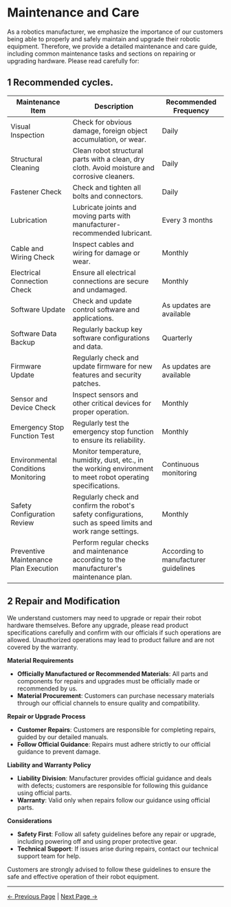 # Maintenance and Care

As a robotics manufacturer, we emphasize the importance of our customers being able to properly and safely maintain and upgrade their robotic equipment. Therefore, we provide a detailed maintenance and care guide, including common maintenance tasks and sections on repairing or upgrading hardware. Please read carefully for:

## 1 Recommended cycles.

| Maintenance Item                      | Description                                                                                                   | Recommended Frequency                |
| ------------------------------------- | ------------------------------------------------------------------------------------------------------------- | ------------------------------------ |
| Visual Inspection                     | Check for obvious damage, foreign object accumulation, or wear.                                               | Daily                                |
| Structural Cleaning                   | Clean robot structural parts with a clean, dry cloth. Avoid moisture and corrosive cleaners.                  | Daily                                |
| Fastener Check                        | Check and tighten all bolts and connectors.                                                                   | Daily                                |
| Lubrication                           | Lubricate joints and moving parts with manufacturer-recommended lubricant.                                    | Every 3 months                       |
| Cable and Wiring Check                | Inspect cables and wiring for damage or wear.                                                                 | Monthly                              |
| Electrical Connection Check           | Ensure all electrical connections are secure and undamaged.                                                   | Monthly                              |
| Software Update                       | Check and update control software and applications.                                                           | As updates are available             |
| Software Data Backup                  | Regularly backup key software configurations and data.                                                        | Quarterly                            |
| Firmware Update                       | Regularly check and update firmware for new features and security patches.                                    | As updates are available             |
| Sensor and Device Check               | Inspect sensors and other critical devices for proper operation.                                              | Monthly                              |
| Emergency Stop Function Test          | Regularly test the emergency stop function to ensure its reliability.                                         | Monthly                              |
| Environmental Conditions Monitoring   | Monitor temperature, humidity, dust, etc., in the working environment to meet robot operating specifications. | Continuous monitoring                |
| Safety Configuration Review           | Regularly check and confirm the robot's safety configurations, such as speed limits and work range settings.  | Monthly                              |
| Preventive Maintenance Plan Execution | Perform regular checks and maintenance according to the manufacturer's maintenance plan.                      | According to manufacturer guidelines |

## 2 Repair and Modification

We understand customers may need to upgrade or repair their robot hardware themselves. Before any upgrade, please read product specifications carefully and confirm with our officials if such operations are allowed. Unauthorized operations may lead to product failure and are not covered by the warranty.

**Material Requirements**

- **Officially Manufactured or Recommended Materials**: All parts and components for repairs and upgrades must be officially made or recommended by us.
- **Material Procurement**: Customers can purchase necessary materials through our official channels to ensure quality and compatibility.

**Repair or Upgrade Process**

- **Customer Repairs**: Customers are responsible for completing repairs, guided by our detailed manuals.
- **Follow Official Guidance**: Repairs must adhere strictly to our official guidance to prevent damage.

**Liability and Warranty Policy**

- **Liability Division**: Manufacturer provides official guidance and deals with defects; customers are responsible for following this guidance using official parts.
- **Warranty**: Valid only when repairs follow our guidance using official parts.

**Considerations**

- **Safety First**: Follow all safety guidelines before any repair or upgrade, including powering off and using proper protective gear.
- **Technical Support**: If issues arise during repairs, contact our technical support team for help.

Customers are strongly advised to follow these guidelines to ensure the safe and effective operation of their robot equipment.

---

[← Previous Page](../3.1.2-TransportandStorage/1-TransportandStorage.md) | [Next Page →](../4-FAQ/3.2_320_M5_userNotes.md)
